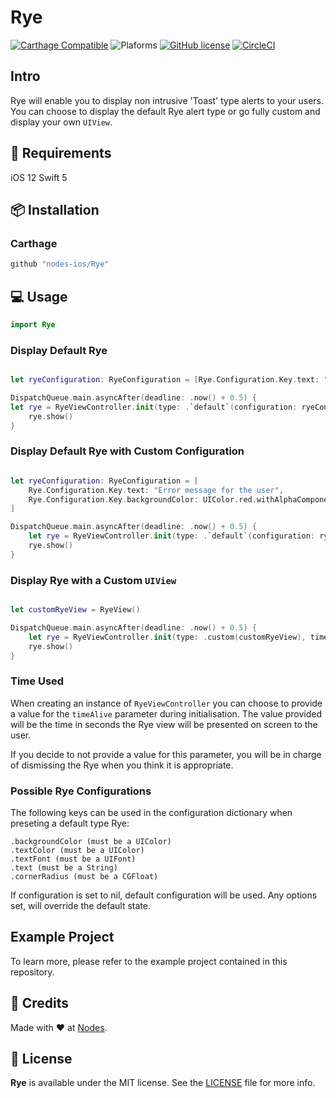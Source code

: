 # Rye

[![Carthage Compatible](https://img.shields.io/badge/carthage-compatible-4BC51D.svg?style=flat)](https://github.com/Carthage/Carthage)
![Plaforms](https://img.shields.io/badge/platforms-iOS%20-lightgrey.svg)
[![GitHub license](https://img.shields.io/badge/license-MIT-blue.svg)](https://github.com/nodes-ios/Rye/blob/master/LICENSE)
[![CircleCI](https://circleci.com/gh/nodes-ios/Rye.svg?style=shield)](https://circleci.com/gh/nodes-ios/Rye)

## Intro

Rye will enable you to display non intrusive 'Toast' type alerts to your users. 
You can choose to display the default Rye alert type or go fully custom and display your own `UIView`.

## 📝 Requirements

iOS 12
Swift 5

## 📦 Installation

### Carthage
~~~bash
github "nodes-ios/Rye"
~~~

## 💻 Usage

```swift 
import Rye
```

### Display Default Rye

```swift 

let ryeConfiguration: RyeConfiguration = [Rye.Configuration.Key.text: "Message for the user"]

DispatchQueue.main.asyncAfter(deadline: .now() + 0.5) {
let rye = RyeViewController.init(type: .`default`(configuration: ryeConfiguration), timeAlive: 2)
    rye.show()
}

```

### Display Default Rye with Custom Configuration

```swift 

let ryeConfiguration: RyeConfiguration = [
    Rye.Configuration.Key.text: "Error message for the user",
    Rye.Configuration.Key.backgroundColor: UIColor.red.withAlphaComponent(0.4)
]

DispatchQueue.main.asyncAfter(deadline: .now() + 0.5) {
    let rye = RyeViewController.init(type: .`default`(configuration: ryeConfiguration), timeAlive: 2)
    rye.show()
}

```

### Display Rye with a Custom `UIView`

```swift 

let customRyeView = RyeView()

DispatchQueue.main.asyncAfter(deadline: .now() + 0.5) {
    let rye = RyeViewController.init(type: .custom(customRyeView), timeAlive: 2)
    rye.show()
}

```

### Time Used 

When creating an instance of  `RyeViewController` you can choose to provide a value for  the `timeAlive` parameter during initialisation. The value provided will be the time in seconds the Rye view will be presented on screen to the user. 

If you decide to not provide a value for this parameter, you will be in charge of dismissing the Rye when you think it is appropriate.

### Possible Rye Configurations

The following keys can be used in the configuration dictionary when preseting a default type Rye:

    .backgroundColor (must be a UIColor)
    .textColor (must be a UIColor)
    .textFont (must be a UIFont)
    .text (must be a String)
    .cornerRadius (must be a CGFloat)

If configuration is set to nil, default configuration will be used. Any options set, will override the default state.

## Example Project
To learn more, please refer to the example project contained in this repository.

## 👥 Credits
Made with ❤️ at [Nodes](http://nodesagency.com).

## 📄 License
**Rye** is available under the MIT license. See the [LICENSE](https://github.com/nodes-ios/Rye/blob/master/LICENSE) file for more info.

